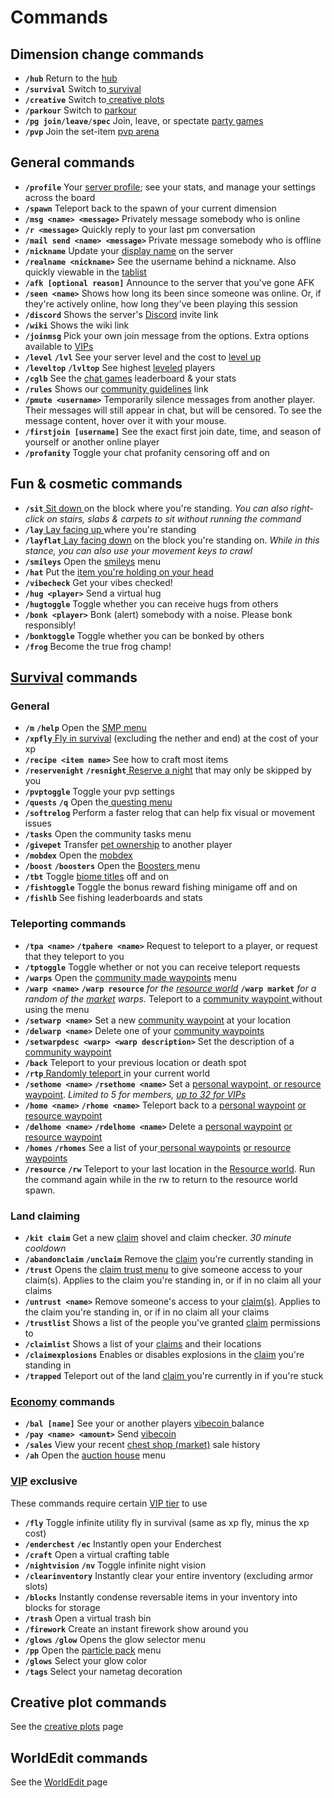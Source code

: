 # Commands

## Dimension change commands

* **`/hub`** Return to the [hub](misc./hub.md)
* **`/survival`** Switch to[ survival](broken-reference)
* **`/creative`** Switch to[ creative plots](../creative-plots/creative-plots.md)
* **`/parkour`** Switch to [parkour](../parkour/parkour.md)
* **`/pg join`**`/`**`leave`**`/`**`spec`** Join, leave, or spectate [party games](../party-games/party-games.md)
* **`/pvp`** Join the set-item [pvp arena](misc./pvp-arena.md)

## General commands

* **`/profile`** Your [server profile](profile-and-customization/); see your stats, and manage your settings across the board
* **`/spawn`** Teleport back to the spawn of your current dimension
* **`/msg <name> <message>`** Privately message somebody who is online
* **`/r <message>`** Quickly reply to your last pm conversation
* **`/mail send <name> <message>`** Private message somebody who is offline
* **`/nickname`** Update your [display name](profile-and-customization/nicknames.md) on the server
* **`/realname <nickname>`** See the username behind a nickname. Also quickly viewable in the [tablist](misc./tablist.md)
* **`/afk [optional reason]`** Announce to the server that you've gone AFK
* **`/seen <name>`** Shows how long its been since someone was online. Or, if they're actively online, how long they've been playing this session
* **`/discord`** Shows the server's [Discord](discord.md) invite link
* **`/wiki`** Shows the wiki link
* **`/joinmsg`** Pick your own join message from the options. Extra options available to [VIPs](broken-reference)
* **`/level`** **`/lvl`** See your server level and the cost to [level up](leveling.md)
* **`/leveltop`** **`/lvltop`** See highest [leveled](leveling.md) players
* **`/cglb`** See the [chat games](rich-chat/chat-games.md) leaderboard & your stats
* **`/rules`** Shows our [community guidelines](community-guidelines.md) link
* **`/pmute <username>`** Temporarily silence messages from another player. Their messages will still appear in chat, but will be censored. To see the message content, hover over it with your mouse.
* **`/firstjoin [username]`** See the exact first join date, time, and season of yourself or another online player
* **`/profanity`** Toggle your chat profanity censoring off and on

## Fun & cosmetic commands

* **`/sit`**[ Sit down ](../survival/tweak-list/sitting-laying-and-crawling.md)on the block where you're standing. _You can also right-click on stairs, slabs & carpets to sit without running the command_
* **`/lay`**[ Lay facing up ](../survival/tweak-list/sitting-laying-and-crawling.md)where you're standing
* **`/layflat`**[ Lay facing down](../survival/tweak-list/sitting-laying-and-crawling.md) on the block you're standing on. _While in this stance, you can also use your movement keys to crawl_
* **`/smileys`** Open the [smileys](rich-chat/smileys.md) menu
* **`/hat`** Put the [item you're holding on your head](../survival/tweak-list/unlocked-head-slot.md)
* **`/vibecheck`** Get your vibes checked!
* **`/hug <player>`** Send a virtual hug
* **`/hugtoggle`** Toggle whether you can receive hugs from others
* **`/bonk <player>`** Bonk (alert) somebody with a noise. Please bonk responsibly!
* **`/bonktoggle`** Toggle whether you can be bonked by others
* **`/frog`** Become the true frog champ!

## [Survival](../survival/smp-survival-s8/) commands

### General

* **`/m`** **`/help`** Open the [SMP menu](../survival/smp-menu.md)
* **`/xpfly`**[ Fly in survival](../survival/tweak-list/utility-flight.md) (excluding the nether and end) at the cost of your xp
* **`/recipe <item name>`** See how to craft most items
* **`/reservenight`** **`/resnight`**[ Reserve a night](../survival/tweak-list/reserved-nights.md) that may only be skipped by you
* **`/pvptoggle`** Toggle your pvp settings
* **`/quests`** **`/q`** Open the[ questing menu](../survival/questing.md)
* **`/softrelog`** Perform a faster relog that can help fix visual or movement issues
* **`/tasks`** Open the community tasks menu
* **`/givepet`** Transfer [pet ownership](../survival/tweak-list/pet-ownership-transferring.md) to another player
* **`/mobdex`** Open the [mobdex](../survival/tweak-list/mob-rarities-and-mobdex.md)
* **`/boost`** **`/boosters`** Open the [Boosters ](../survival/boosters.md)menu&#x20;
* **`/tbt`** Toggle [biome titles](../survival/tweak-list/biome-titles.md) off and on
* **`/fishtoggle`** Toggle the bonus reward fishing minigame off and on
* **`/fishlb`** See fishing leaderboards and stats

### Teleporting commands

* **`/tpa <name>`** **`/tpahere <name>`** Request to teleport to a player, or request that they teleport to you
* **`/tptoggle`** Toggle whether or not you can receive teleport requests
* **`/warps`** Open the [community made waypoints](../survival/tweak-list/community-waypoints.md) menu
* **`/warp <name>`** **`/warp resource`** _for the_ [_resource world_](../survival/resource-world.md) **`/warp market`** _for a random of the_ [_market_](../survival/market.md) _warps._ Teleport to a [community waypoint ](../survival/tweak-list/community-waypoints.md)without using the menu
* **`/setwarp <name>`** Set a new [community waypoint](../survival/tweak-list/community-waypoints.md) at your location
* **`/delwarp <name>`** Delete one of your [community waypoints](../survival/tweak-list/community-waypoints.md)
* **`/setwarpdesc <warp> <warp description>`** Set the description of a [community waypoint](../survival/tweak-list/community-waypoints.md)
* **`/back`** Teleport to your previous location or death spot
* **`/rtp`**[ Randomly teleport ](../survival/random-teleporting-rtp.md)in your current world
* **`/sethome <name>`** **`/rsethome <name>`** Set a [personal waypoint](../survival/tweak-list/personal-waypoints.md)[, or resource waypoint](../survival/tweak-list/personal-waypoints.md). _Limited to 5 for members,_ [_up to 32 for VIPs_](ranks.md#vip-tiers-1-6)
* **`/home <name>`** **`/rhome <name>`** Teleport back to a [personal waypoint](../survival/tweak-list/personal-waypoints.md) [or resource waypoint](../survival/tweak-list/personal-waypoints.md)
* **`/delhome <name>`** **`/rdelhome <name>`** Delete a [personal waypoint](../survival/tweak-list/personal-waypoints.md) [or resource waypoint](../survival/tweak-list/personal-waypoints.md)
* **`/homes`** **`/rhomes`** See a list of your[ personal waypoints](../survival/tweak-list/personal-waypoints.md) [or resource waypoints](../survival/tweak-list/personal-waypoints.md)
* **`/resource`** **`/rw`** Teleport to your last location in the [Resource world](../survival/resource-world.md). Run the command again while in the rw to return to the resource world spawn.

### Land claiming

* **`/kit claim`** Get a new [claim](../survival/land-claiming.md) shovel and claim checker. _30 minute cooldown_
* **`/abandonclaim`** **`/unclaim`** Remove the [claim](../survival/land-claiming.md) you're currently standing in
* **`/trust`** Opens the [claim trust menu](commands.md#land-claiming) to give someone access to your claim(s). Applies to the claim you're standing in, or if in no claim all your claims
* **`/untrust <name>`** Remove someone's access to your [claim(s)](../survival/land-claiming.md). Applies to the claim you're standing in, or if in no claim all your claims
* **`/trustlist`** Shows a list of the people you've granted [claim](../survival/land-claiming.md) permissions to
* **`/claimlist`** Shows a list of your [claims](../survival/land-claiming.md) and their locations
* **`/claimexplosions`** Enables or disables explosions in the [claim](../survival/land-claiming.md) you're standing in
* **`/trapped`** Teleport out of the land [claim ](../survival/land-claiming.md)you're currently in if you're stuck

### [Economy](../survival/economy.md) commands

* **`/bal [name]`** See your or another players [vibecoin ](../survival/economy.md)balance
* **`/pay <name> <amount>`** Send [vibecoin](../survival/economy.md)
* **`/sales`** View your recent [chest shop (market)](../survival/market.md) sale history
* **`/ah`** Open the [auction house](../survival/auction-house.md) menu

### [VIP](ranks.md) exclusive

These commands require certain [VIP tier](ranks.md#vip-tiers-1-6) to use

* **`/fly`** Toggle infinite utility fly in survival (same as xp fly, minus the xp cost)
* **`/enderchest`** **`/ec`** Instantly open your Enderchest
* **`/craft`** Open a virtual crafting table
* **`/nightvision`** **`/nv`** Toggle infinite night vision
* **`/clearinventory`** Instantly clear your entire inventory (excluding armor slots)
* **`/blocks`** Instantly condense reversable items in your inventory into blocks for storage
* **`/trash`** Open a virtual trash bin
* **`/firework`** Create an instant firework show around you
* **`/glows`** **`/glow`** Opens the glow selector menu
* **`/pp`** Open the [particle pack](profile-and-customization/vibe-particle-pack.md) menu
* **`/glows`** Select your glow color
* **`/tags`** Select your nametag decoration

## Creative plot commands

See the [creative plots](../creative-plots/creative-plots.md) page

## WorldEdit commands

See the [WorldEdit ](misc./worldedit.md)page
